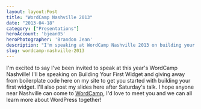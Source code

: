 ```yaml
---
layout: layout:Post
title: "WordCamp Nashville 2013"
date: "2013-04-18"
category: ["Presentations"]
heroAccount: 'bjean05'
heroPhotographer: 'Brandon Jean'
description: "I'm speaking at WordCamp Nashville 2013 on building your first widget!"
slug: wordcamp-nashville-2013
---
```


I'm excited to say I've been invited to speak at this year's WordCamp Nashville! I'll be speaking on Building Your First Widget and giving away from boilerplate code here on my site to get you started with building your first widget. I'll also post my slides here after Saturday's talk. I hope anyone near Nashville can come to [WordCamp](https://nashville.wordcamp.org/2013/), I'd love to meet you and we can all learn more about WordPress together!

